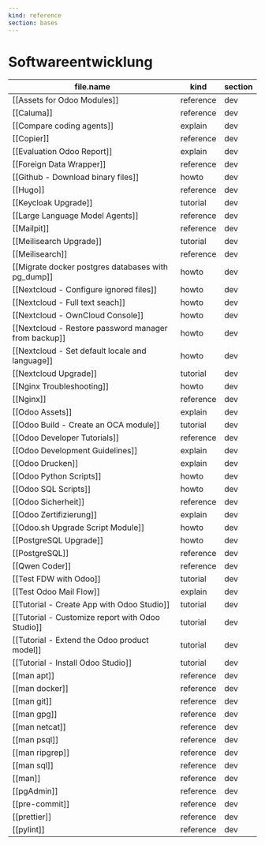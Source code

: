 ```yaml
---
kind: reference
section: bases
---
```


# Softwareentwicklung

| file.name                                            | kind      | section |
| ---------------------------------------------------- | --------- | ------- |
| [[Assets for Odoo Modules]]                          | reference | dev     |
| [[Caluma]]                                           | reference | dev     |
| [[Compare coding agents]]                            | explain   | dev     |
| [[Copier]]                                           | reference | dev     |
| [[Evaluation Odoo Report]]                           | explain   | dev     |
| [[Foreign Data Wrapper]]                             | reference | dev     |
| [[Github - Download binary files]]                   | howto     | dev     |
| [[Hugo]]                                             | reference | dev     |
| [[Keycloak Upgrade]]                                 | tutorial  | dev     |
| [[Large Language Model Agents]]                      | reference | dev     |
| [[Mailpit]]                                          | reference | dev     |
| [[Meilisearch Upgrade]]                              | tutorial  | dev     |
| [[Meilisearch]]                                      | reference | dev     |
| [[Migrate docker postgres databases with pg_dump]]   | howto     | dev     |
| [[Nextcloud - Configure ignored files]]              | howto     | dev     |
| [[Nextcloud - Full text seach]]                      | howto     | dev     |
| [[Nextcloud - OwnCloud Console]]                     | howto     | dev     |
| [[Nextcloud - Restore password manager from backup]] | howto     | dev     |
| [[Nextcloud - Set default locale and language]]      | howto     | dev     |
| [[Nextcloud Upgrade]]                                | tutorial  | dev     |
| [[Nginx Troubleshooting]]                            | howto     | dev     |
| [[Nginx]]                                            | reference | dev     |
| [[Odoo Assets]]                                      | explain   | dev     |
| [[Odoo Build - Create an OCA module]]                | tutorial  | dev     |
| [[Odoo Developer Tutorials]]                         | reference | dev     |
| [[Odoo Development Guidelines]]                      | explain   | dev     |
| [[Odoo Drucken]]                                     | explain   | dev     |
| [[Odoo Python Scripts]]                              | howto     | dev     |
| [[Odoo SQL Scripts]]                                 | howto     | dev     |
| [[Odoo Sicherheit]]                                  | reference | dev     |
| [[Odoo Zertifizierung]]                              | explain   | dev     |
| [[Odoo.sh Upgrade Script Module]]                    | howto     | dev     |
| [[PostgreSQL Upgrade]]                               | howto     | dev     |
| [[PostgreSQL]]                                       | reference | dev     |
| [[Qwen Coder]]                                       | reference | dev     |
| [[Test FDW with Odoo]]                               | tutorial  | dev     |
| [[Test Odoo Mail Flow]]                              | explain   | dev     |
| [[Tutorial - Create App with Odoo Studio]]           | tutorial  | dev     |
| [[Tutorial - Customize report with Odoo Studio]]     | tutorial  | dev     |
| [[Tutorial - Extend the Odoo product model]]         | tutorial  | dev     |
| [[Tutorial - Install Odoo Studio]]                   | tutorial  | dev     |
| [[man apt]]                                          | reference | dev     |
| [[man docker]]                                       | reference | dev     |
| [[man git]]                                          | reference | dev     |
| [[man gpg]]                                          | reference | dev     |
| [[man netcat]]                                       | reference | dev     |
| [[man psql]]                                         | reference | dev     |
| [[man ripgrep]]                                      | reference | dev     |
| [[man sql]]                                          | reference | dev     |
| [[man]]                                              | reference | dev     |
| [[pgAdmin]]                                          | reference | dev     |
| [[pre-commit]]                                       | reference | dev     |
| [[prettier]]                                         | reference | dev     |
| [[pylint]]                                           | reference | dev     |
